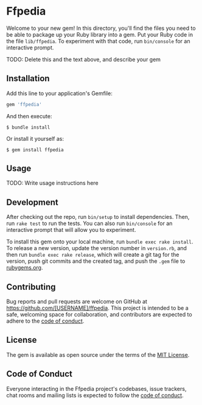 # Ffpedia

Welcome to your new gem! In this directory, you'll find the files you need to be able to package up your Ruby library into a gem. Put your Ruby code in the file `lib/ffpedia`. To experiment with that code, run `bin/console` for an interactive prompt.

TODO: Delete this and the text above, and describe your gem

## Installation

Add this line to your application's Gemfile:

```ruby
gem 'ffpedia'
```

And then execute:

    $ bundle install

Or install it yourself as:

    $ gem install ffpedia

## Usage

TODO: Write usage instructions here

## Development

After checking out the repo, run `bin/setup` to install dependencies. Then, run `rake test` to run the tests. You can also run `bin/console` for an interactive prompt that will allow you to experiment.

To install this gem onto your local machine, run `bundle exec rake install`. To release a new version, update the version number in `version.rb`, and then run `bundle exec rake release`, which will create a git tag for the version, push git commits and the created tag, and push the `.gem` file to [rubygems.org](https://rubygems.org).

## Contributing

Bug reports and pull requests are welcome on GitHub at https://github.com/[USERNAME]/ffpedia. This project is intended to be a safe, welcoming space for collaboration, and contributors are expected to adhere to the [code of conduct](https://github.com/[USERNAME]/ffpedia/blob/main/CODE_OF_CONDUCT.md).

## License

The gem is available as open source under the terms of the [MIT License](https://opensource.org/licenses/MIT).

## Code of Conduct

Everyone interacting in the Ffpedia project's codebases, issue trackers, chat rooms and mailing lists is expected to follow the [code of conduct](https://github.com/[USERNAME]/ffpedia/blob/main/CODE_OF_CONDUCT.md).
